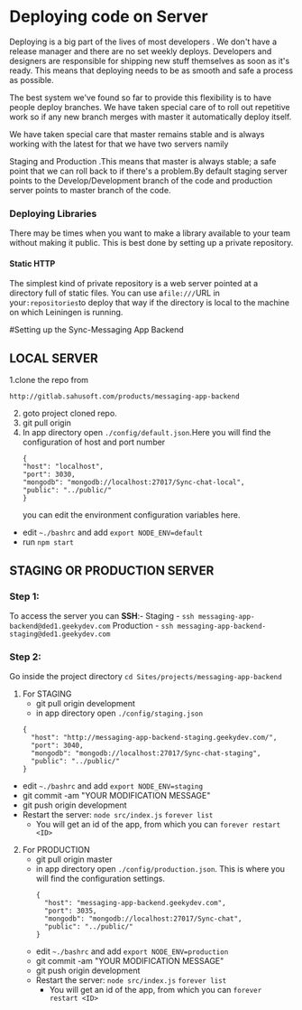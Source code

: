 # Deploying code on Server

Deploying is a big part of the lives of most  developers . We don't have a release manager and there are no set weekly deploys. Developers and designers are responsible for shipping new stuff themselves as soon as it's ready. This means that deploying needs to be as smooth and safe a process as possible.

The best system we've found so far to provide this flexibility is to have people deploy branches. We have taken special care of to roll out repetitive work so if any new branch merges with master it automatically deploy itself.

We have taken special care that master remains stable and is always working with the latest for that we have two servers namily

Staging and Production .This means that master is always stable; a safe point that we can roll back to if there's a problem.By default staging server points to the Develop/Development branch of the code and production server points to master branch of the code.

### Deploying Libraries

There may be times when you want to make a library available to your team without making it public. This is best done by setting up a private repository. 

#### Static HTTP

The simplest kind of private repository is a web server pointed at a directory full of static files. You can use a`file:///`URL in your`:repositories`to deploy that way if the directory is local to the machine on which Leiningen is running.

#Setting up the Sync-Messaging App Backend

## LOCAL SERVER
1.clone the repo from 
  ```
  http://gitlab.sahusoft.com/products/messaging-app-backend
  ```

2. goto project cloned repo.
3. git pull origin <branch-name>
4. In app directory open `./config/default.json`.Here you will find the configuration of host and port number
    ```
    {
    "host": "localhost",
    "port": 3030,
    "mongodb": "mongodb://localhost:27017/Sync-chat-local",
    "public": "../public/"
    }
    ```
    you can edit the environment configuration variables here.
  -  edit  `~./bashrc` and add `export NODE_ENV=default`
  - run `npm start`

## STAGING OR PRODUCTION SERVER
### Step 1:
To access the server you can **SSH**:-
      Staging - `ssh messaging-app-backend@ded1.geekydev.com`
      Production - `ssh messaging-app-backend-staging@ded1.geekydev.com`

### Step 2:
Go inside the project directory `cd Sites/projects/messaging-app-backend`  

1. For STAGING
    - git pull origin development
    -  in app directory open `./config/staging.json`
    ```
    {
      "host": "http://messaging-app-backend-staging.geekydev.com/",
      "port": 3040,
      "mongodb": "mongodb://localhost:27017/Sync-chat-staging",
      "public": "../public/"
    }
    ```
  - edit  `~./bashrc` and add `export NODE_ENV=staging`
  - git commit -am "YOUR MODIFICATION MESSAGE"
  - git push origin development
  - Restart the server:
    `node src/index.js`
    `forever list`
      - You will get an id of the app, from which you can
    `forever restart <ID>`

2. For PRODUCTION
    - git pull origin master
    -  in app directory open `./config/production.json`. This is where you will find the configuration settings.
        ```
        {
          "host": "messaging-app-backend.geekydev.com",
          "port": 3035,
          "mongodb": "mongodb://localhost:27017/Sync-chat",
          "public": "../public/"
        }

        ```
    - edit `~./bashrc` and add `export NODE_ENV=production`
    - git commit -am "YOUR MODIFICATION MESSAGE"
    - git push origin development
    - Restart the server:
      `node src/index.js`
      `forever list`
      - You will get an id of the app, from which you can
    `forever restart <ID>`


  


